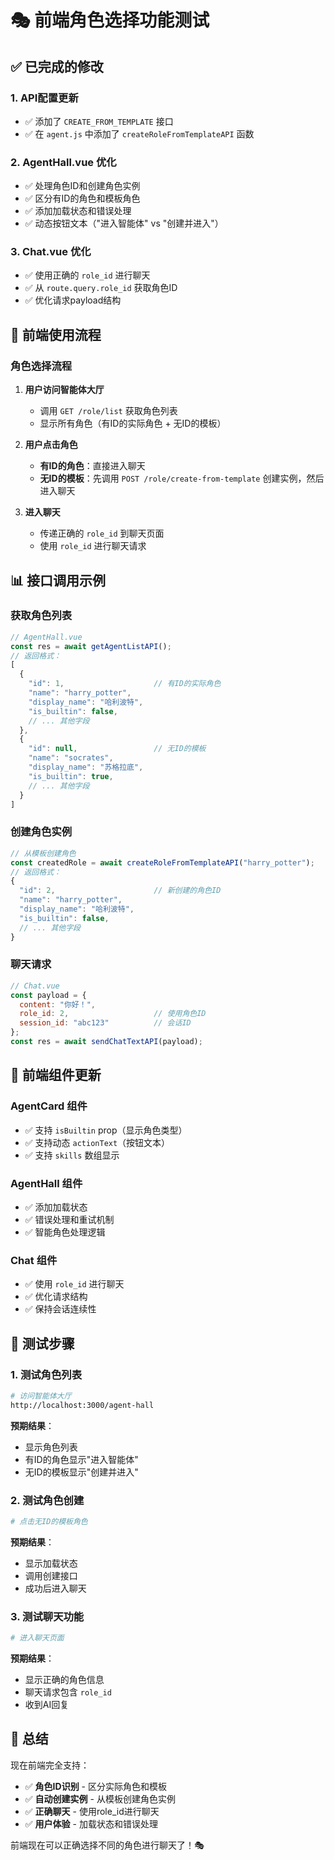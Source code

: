 # 🎭 前端角色选择功能测试

## ✅ 已完成的修改

### 1. **API配置更新**
- ✅ 添加了 `CREATE_FROM_TEMPLATE` 接口
- ✅ 在 `agent.js` 中添加了 `createRoleFromTemplateAPI` 函数

### 2. **AgentHall.vue 优化**
- ✅ 处理角色ID和创建角色实例
- ✅ 区分有ID的角色和模板角色
- ✅ 添加加载状态和错误处理
- ✅ 动态按钮文本（"进入智能体" vs "创建并进入"）

### 3. **Chat.vue 优化**
- ✅ 使用正确的 `role_id` 进行聊天
- ✅ 从 `route.query.role_id` 获取角色ID
- ✅ 优化请求payload结构

## 🚀 前端使用流程

### **角色选择流程**
1. **用户访问智能体大厅**
   - 调用 `GET /role/list` 获取角色列表
   - 显示所有角色（有ID的实际角色 + 无ID的模板）

2. **用户点击角色**
   - **有ID的角色**：直接进入聊天
   - **无ID的模板**：先调用 `POST /role/create-from-template` 创建实例，然后进入聊天

3. **进入聊天**
   - 传递正确的 `role_id` 到聊天页面
   - 使用 `role_id` 进行聊天请求

## 📊 接口调用示例

### **获取角色列表**
```javascript
// AgentHall.vue
const res = await getAgentListAPI();
// 返回格式：
[
  {
    "id": 1,                    // 有ID的实际角色
    "name": "harry_potter",
    "display_name": "哈利波特",
    "is_builtin": false,
    // ... 其他字段
  },
  {
    "id": null,                 // 无ID的模板
    "name": "socrates",
    "display_name": "苏格拉底",
    "is_builtin": true,
    // ... 其他字段
  }
]
```

### **创建角色实例**
```javascript
// 从模板创建角色
const createdRole = await createRoleFromTemplateAPI("harry_potter");
// 返回格式：
{
  "id": 2,                      // 新创建的角色ID
  "name": "harry_potter",
  "display_name": "哈利波特",
  "is_builtin": false,
  // ... 其他字段
}
```

### **聊天请求**
```javascript
// Chat.vue
const payload = {
  content: "你好！",
  role_id: 2,                   // 使用角色ID
  session_id: "abc123"          // 会话ID
};
const res = await sendChatTextAPI(payload);
```

## 🎯 前端组件更新

### **AgentCard 组件**
- ✅ 支持 `isBuiltin` prop（显示角色类型）
- ✅ 支持动态 `actionText`（按钮文本）
- ✅ 支持 `skills` 数组显示

### **AgentHall 组件**
- ✅ 添加加载状态
- ✅ 错误处理和重试机制
- ✅ 智能角色处理逻辑

### **Chat 组件**
- ✅ 使用 `role_id` 进行聊天
- ✅ 优化请求结构
- ✅ 保持会话连续性

## 🔧 测试步骤

### **1. 测试角色列表**
```bash
# 访问智能体大厅
http://localhost:3000/agent-hall
```

**预期结果**：
- 显示角色列表
- 有ID的角色显示"进入智能体"
- 无ID的模板显示"创建并进入"

### **2. 测试角色创建**
```bash
# 点击无ID的模板角色
```

**预期结果**：
- 显示加载状态
- 调用创建接口
- 成功后进入聊天

### **3. 测试聊天功能**
```bash
# 进入聊天页面
```

**预期结果**：
- 显示正确的角色信息
- 聊天请求包含 `role_id`
- 收到AI回复

## 🎉 总结

现在前端完全支持：
- ✅ **角色ID识别** - 区分实际角色和模板
- ✅ **自动创建实例** - 从模板创建角色实例
- ✅ **正确聊天** - 使用role_id进行聊天
- ✅ **用户体验** - 加载状态和错误处理

前端现在可以正确选择不同的角色进行聊天了！🎭
